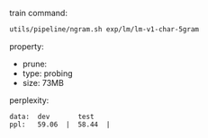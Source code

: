 
train command:

```bash
utils/pipeline/ngram.sh exp/lm/lm-v1-char-5gram
```

property:

- prune: 
- type:  probing
- size:  73MB

perplexity:

```
data:  dev       test
ppl:   59.06  |  58.44  |
```

